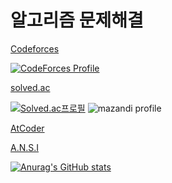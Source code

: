 
# 알고리즘 문제해결 

[Codeforces](https://codeforces.com/profile/pysunn)

[![CodeForces Profile](https://cf.leed.at?id=cysunn)](https://codeforces.com/profile/cysunn)

[solved.ac](https://solved.ac/profile/pysunn)

[![Solved.ac프로필](http://mazassumnida.wtf/api/v2/generate_badge?boj=pysunn)](https://solved.ac/pysunn)
![mazandi profile](http://mazandi.herokuapp.com/api?handle=pysunn&theme=dark)

[AtCoder](https://atcoder.jp/users/pysunn)

[A.N.S.I](https://ansi.ajou.club/post/activities.html)

[![Anurag's GitHub stats](https://github-readme-stats.vercel.app/api?username=pysunn14)](https://github.com/anuraghazra/github-readme-stats)